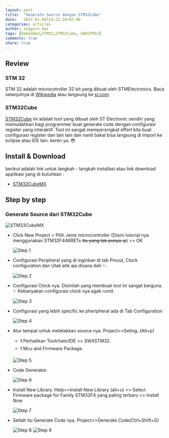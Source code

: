 ```yaml
---
layout: post
title:  "Generate Source dengan STM32Cube"
date:   2017-01-08T14:21:28+07:00
categories: articles
author: anggoro_dwi
tags: [Embedded,STM32,STM32Cube, SW4STM32]
comments: true
share: true
---
```


## Review


### STM 32

STM 32 adalah microcotroller 32 bit yang dibuat oleh STMElectronics. Baca selanjutnya di [Wikipedia](https://en.wikipedia.org/wiki/STM32) atau langsung ke [st.com](http://www.st.com/en/microcontrollers/stm32-32-bit-arm-cortex-mcus.html?querycriteria=productId=SC1169).


### STM32Cube

[STM32Cube](http://www.st.com/en/embedded-software/stm32cube-embedded-software.html?querycriteria=productId=LN1897) ini adalah tool yang dibuat oleh ST Electronic sendiri yang memudahkan bagi programmer buat generate code dengan configurasi register yang interaktif. Tool ini sangat mempersingkat effort kita buat configurasi register dan lain lain dan nanti bakal bisa langsung di import ke eclipse atau IDE lain. keren ya. :flushed:

## Install & Download

berikut adalah link untuk langkah - langkah installasi atau link download applikasi yang di butuhkan :

- [STM32CubeMX](http://www.st.com/en/development-tools/stm32cubemx.html)

## Step by step

### Generate Source dari STM32Cube

![STM33CubeMX](../images/Tutorial/STM32CubeMX-Screen.png "Screen Awal")

- Click New Project > Pilih Jenis microcontroller (Disini tutorial nya menggunakan STM32F446RETx ~~Itu yang tak punya :p~~) >> OK

	![Step 1](../images/Tutorial/New-Project-step-1.png "New Project Window")

- Configurasi Peripheral yang di inginkan di tab Pinout, Clock configuration dan Utak atik aja disana deh :sparkles:.

	![Step 2](../images/Tutorial/New-Project-step-2.png "Configurasi Pinout")

- Configurasi Clock nya. Disinilah yang membuat tool ini sangat berguna. :sparkles: Kebanyakan configurasi clock nya agak rumit.

	![Step 3](../images/Tutorial/New-Project-step-3.png "Configurasi Clock")

- Configurasi yang lebih specific ke pheripheral ada di Tab Configuration

	![Step 4](../images/Tutorial/New-Project-step-4.png "Configurasi specific Pheriperal")

- Atur tempat untuk meletakkan source nya. Project>>Seting..(Alt+p)
	- :exclamation: Perhatikan Toolchain/IDE >> SW4STM32.
	- :exclamation: Mcu and Firmware Package.

	![Step 5](../images/Tutorial/New-Project-step-5.png "Project Setting")

- Code Generator.

	![Step 6](../images/Tutorial/New-Project-step-6.png "Project Setting")

- Install New Library. Help>>Install New Library (alt+u) >> Select Firmware package for Family STM32F4 yang paling terbaru >> Install Now 

	![Step 7](../images/Tutorial/New-Project-step-7.png "Install New Library")

- Setlah itu Generate Code nya. Project>>Generate Code(Ctrl+Shift+G)

	![Step 8](../images/Tutorial/loading-generate-code.png "Generate Code")
	![Step 9](../images/Tutorial/loading-generate-code-1.png "Generate Code")
